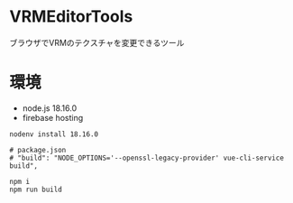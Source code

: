 # VRMEditorTools
ブラウザでVRMのテクスチャを変更できるツール

# 環境
- node.js 18.16.0
- firebase hosting

```
nodenv install 18.16.0

# package.json
# "build": "NODE_OPTIONS='--openssl-legacy-provider' vue-cli-service build",

npm i
npm run build
```
